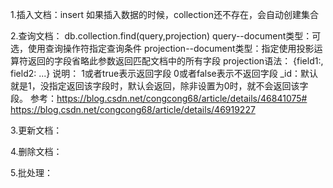 1.插入文档：insert 如果插入数据的时候，collection还不存在，会自动创建集合

2.查询文档：
    db.collection.find(query,projection)
    query--document类型：可选，使用查询操作符指定查询条件
    projection--document类型：指定使用投影运算符返回的字段省略此参数返回匹配文档中的所有字段
    projection语法：
        {field1:<boolean>, field2:<boolean> ...}
    说明：
        1或者true表示返回字段
        0或者false表示不返回字段
        _id：默认就是1，没指定返回该字段时，默认会返回，除非设置为0时，就不会返回该字段。
        参考：https://blog.csdn.net/congcong68/article/details/46841075# </br>
             https://blog.csdn.net/congcong68/article/details/46919227</br>

3.更新文档：

4.删除文档：

5.批处理：
